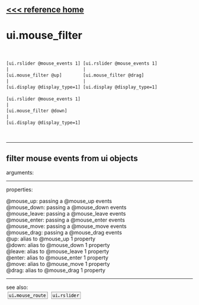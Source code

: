 [<<< reference home](ceammc_lib.md)
---

# ui.mouse_filter

```


[ui.rslider @mouse_events 1] [ui.rslider @mouse_events 1]
|                            |
[ui.mouse_filter @up]        [ui.mouse_filter @drag]
|                            |
[ui.display @display_type=1] [ui.display @display_type=1]

[ui.rslider @mouse_events 1]
|
[ui.mouse_filter @down]
|
[ui.display @display_type=1]

            
```
---
filter mouse events from ui objects
---
arguments:


---
properties:

@mouse_up: passing a @mouse_up
            events<br>
@mouse_down: passing a @mouse_down
            events<br>
@mouse_leave: passing a @mouse_leave
            events<br>
@mouse_enter: passing a @mouse_enter
            events<br>
@mouse_move: passing a @mouse_move
            events<br>
@mouse_drag: passing a @mouse_drag
            events<br>
@up: alias to @mouse_up 1 property<br>
@down: alias to @mouse_down 1
            property<br>
@leave: alias to @mouse_leave 1
            property<br>
@enter: alias to @mouse_enter 1
            property<br>
@move: alias to @mouse_move 1
            property<br>
@drag: alias to @mouse_drag 1
            property<br>

---
see also:<br>
[![ui.mouse_route](img/object_ui.mouse_route.png)](ui.mouse_route.md)
[![ui.rslider](img/object_ui.rslider.png)](ui.rslider.md)
